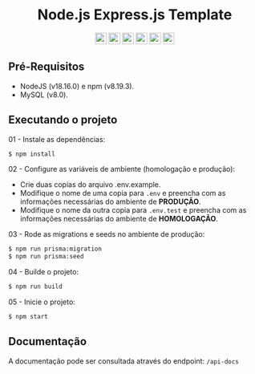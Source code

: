 <h1 align="center">Node.js Express.js Template</h1>
<div align="center">
  <img width="auto" height="23em" src="https://img.shields.io/badge/TypeScript-323330?style=flat&logo=TypeScript">
  <img width="auto" height="23em" src="https://img.shields.io/badge/Node.js-323330?style=flat&logo=Node.js">
  <img width="auto" height="23em" src="https://img.shields.io/badge/Express.js-323330?style=flat&logo=express">
  <img width="auto" height="23em" src="https://img.shields.io/badge/Prisma-323330?style=flat&logo=Prisma">
  <img width="auto" height="23em" src="https://img.shields.io/badge/MySQL-323330?style=flate&logo=mysql">
  <img width="auto" height="23em" src="https://img.shields.io/badge/Jest-323330?style=flat&logo=jest&logoColor=99424F">
</div>

## Pré-Requisitos

  * NodeJS (v18.16.0) e npm (v8.19.3).
  * MySQL (v8.0).

## Executando o projeto

01 - Instale as dependências:
```bash
$ npm install
```

02 - Configure as variáveis de ambiente (homologação e produção):
  - Crie duas copias do arquivo .env.example.
  - Modifique o nome de uma copia para `.env` e preencha com as informações necessárias do ambiente de **PRODUÇÃO**.
  - Modifique o nome da outra copia para `.env.test` e preencha com as informações necessárias do ambiente de **HOMOLOGAÇÃO**.

03 - Rode as migrations e seeds no ambiente de produção:
```bash
$ npm run prisma:migration
$ npm run prisma:seed
```

04 - Builde o projeto:
```bash
$ npm run build
```

05 - Inicie o projeto:
```bash
$ npm start
```

## Documentação

A documentação pode ser consultada através do endpoint: `/api-docs`
